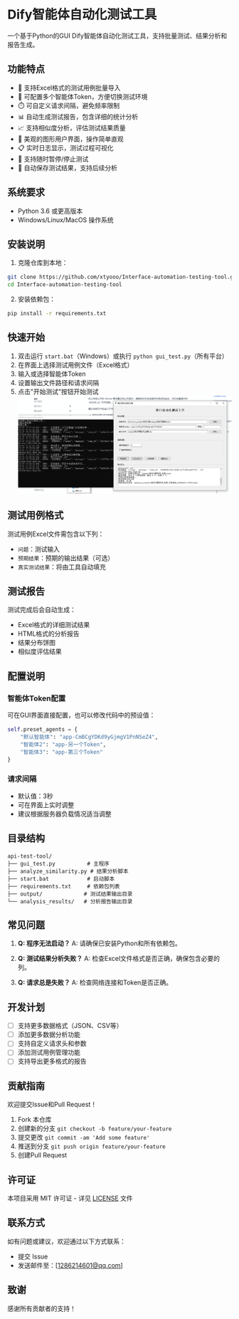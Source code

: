 # Dify智能体自动化测试工具

一个基于Python的GUI Dify智能体自动化测试工具，支持批量测试、结果分析和报告生成。

## 功能特点

- 📝 支持Excel格式的测试用例批量导入
- 🔄 可配置多个智能体Token，方便切换测试环境
- ⏱️ 可自定义请求间隔，避免频率限制
- 📊 自动生成测试报告，包含详细的统计分析
- 📈 支持相似度分析，评估测试结果质量
- 🎨 美观的图形用户界面，操作简单直观
- 📋 实时日志显示，测试过程可视化
- 🛑 支持随时暂停/停止测试
- 💾 自动保存测试结果，支持后续分析

## 系统要求

- Python 3.6 或更高版本
- Windows/Linux/MacOS 操作系统

## 安装说明

1. 克隆仓库到本地：
```bash
git clone https://github.com/xtyooo/Interface-automation-testing-tool.git
cd Interface-automation-testing-tool
```

2. 安装依赖包：
```bash
pip install -r requirements.txt
```
## 快速开始

1. 双击运行 `start.bat`（Windows）或执行 `python gui_test.py`（所有平台）
2. 在界面上选择测试用例文件（Excel格式）
3. 输入或选择智能体Token
4. 设置输出文件路径和请求间隔
5. 点击"开始测试"按钮开始测试
![img.png](img.png)
## 测试用例格式

测试用例Excel文件需包含以下列：
- `问题`：测试输入
- `预期结果`：预期的输出结果（可选）
- `真实测试结果`：将由工具自动填充

## 测试报告

测试完成后会自动生成：
- Excel格式的详细测试结果
- HTML格式的分析报告
- 结果分布饼图
- 相似度评估结果

## 配置说明

### 智能体Token配置
可在GUI界面直接配置，也可以修改代码中的预设值：
```python
self.preset_agents = {
    "默认智能体": "app-CmBCgYDKd9yGjmgV1PnNSeZ4",
    "智能体2": "app-另一个Token",
    "智能体3": "app-第三个Token"
}
```

### 请求间隔
- 默认值：3秒
- 可在界面上实时调整
- 建议根据服务器负载情况适当调整

## 目录结构

```
api-test-tool/
├── gui_test.py          # 主程序
├── analyze_similarity.py # 结果分析脚本
├── start.bat            # 启动脚本
├── requirements.txt     # 依赖包列表
├── output/             # 测试结果输出目录
└── analysis_results/   # 分析报告输出目录
```

## 常见问题

1. **Q: 程序无法启动？**
   A: 请确保已安装Python和所有依赖包。

2. **Q: 测试结果分析失败？**
   A: 检查Excel文件格式是否正确，确保包含必要的列。

3. **Q: 请求总是失败？**
   A: 检查网络连接和Token是否正确。

## 开发计划

- [ ] 支持更多数据格式（JSON、CSV等）
- [ ] 添加更多数据分析功能
- [ ] 支持自定义请求头和参数
- [ ] 添加测试用例管理功能
- [ ] 支持导出更多格式的报告

## 贡献指南

欢迎提交Issue和Pull Request！

1. Fork 本仓库
2. 创建新的分支 `git checkout -b feature/your-feature`
3. 提交更改 `git commit -am 'Add some feature'`
4. 推送到分支 `git push origin feature/your-feature`
5. 创建Pull Request

## 许可证

本项目采用 MIT 许可证 - 详见 [LICENSE](LICENSE) 文件

## 联系方式

如有问题或建议，欢迎通过以下方式联系：
- 提交 Issue
- 发送邮件至：[1286214601@qq.com]

## 致谢

感谢所有贡献者的支持！ 
